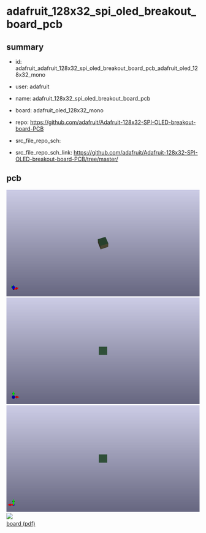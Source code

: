 # adafruit_128x32_spi_oled_breakout_board_pcb
 
## summary 
* id: adafruit_adafruit_128x32_spi_oled_breakout_board_pcb_adafruit_oled_128x32_mono
* user: adafruit
* name: adafruit_128x32_spi_oled_breakout_board_pcb
* board: adafruit_oled_128x32_mono
* repo: https://github.com/adafruit/Adafruit-128x32-SPI-OLED-breakout-board-PCB



* src_file_repo_sch: 
* src_file_repo_sch_link: https://github.com/adafruit/Adafruit-128x32-SPI-OLED-breakout-board-PCB/tree/master/


## pcb  
![](working_3d_600.png) 
![](working_3d_front_600.png)  
![](working_3d_back_600.png)  
![](working_600.png)  
[board (pdf)](working.pdf)  



